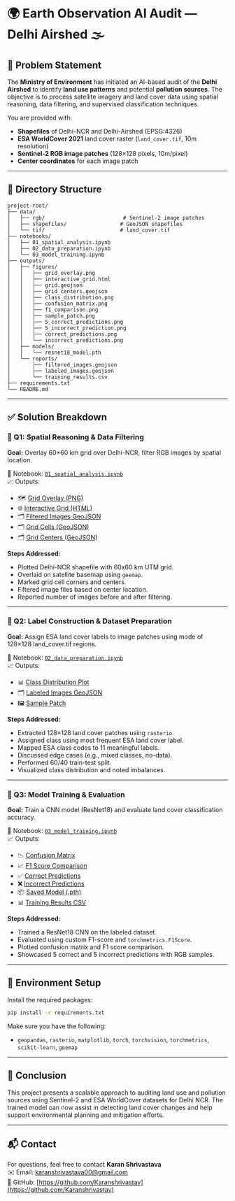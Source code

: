 # 🌍 Earth Observation AI Audit — Delhi Airshed 🌫️

## 🧭 Problem Statement

The **Ministry of Environment** has initiated an AI-based audit of the **Delhi Airshed** to identify **land use patterns** and potential **pollution sources**. The objective is to process satellite imagery and land cover data using spatial reasoning, data filtering, and supervised classification techniques.

You are provided with:
- **Shapefiles** of Delhi-NCR and Delhi-Airshed (EPSG:4326)
- **ESA WorldCover 2021** land cover raster (`land_cover.tif`, 10m resolution)
- **Sentinel-2 RGB image patches** (128×128 pixels, 10m/pixel)
- **Center coordinates** for each image patch

---

## 🧱 Directory Structure

```
project-root/
├── data/
│   ├── rgb/                         # Sentinel-2 image patches
│   ├── shapefiles/                 # GeoJSON shapefiles
│   └── tif/                        # land_cover.tif
├── notebooks/
│   ├── 01_spatial_analysis.ipynb
│   ├── 02_data_preparation.ipynb
│   └── 03_model_training.ipynb
├── outputs/
│   ├── figures/
│   │   ├── grid_overlay.png
│   │   ├── interactive_grid.html
│   │   ├── grid.geojson
│   │   ├── grid_centers.geojson
│   │   ├── class_distribution.png
│   │   ├── confusion_matrix.png
│   │   ├── f1_comparison.png
│   │   ├── sample_patch.png
│   │   ├── 5_correct_predictions.png
│   │   ├── 5_incorrect_prediction.png
│   │   ├── correct_predictions.png
│   │   └── incorrect_predictions.png
│   ├── models/
│   │   └── resnet18_model.pth
│   └── reports/
│       ├── filtered_images.geojson
│       ├── labeled_images.geojson
│       └── training_results.csv
├── requirements.txt
└── README.md
```

---

## ✅ Solution Breakdown

### 🔹 Q1: Spatial Reasoning & Data Filtering 

**Goal:** Overlay 60×60 km grid over Delhi-NCR, filter RGB images by spatial location.

📓 Notebook: [`01_spatial_analysis.ipynb`](notebooks/01_spatial_analysis.ipynb)  
📈 Outputs:
- 🗺️ [Grid Overlay (PNG)](outputs/figures/grid_overlay.png)
- 🌐 [Interactive Grid (HTML)](outputs/figures/interactive_grid.html)
- 🗂️ [Filtered Images GeoJSON](outputs/reports/filtered_images.geojson)
- 🗂️ [Grid Cells (GeoJSON)](outputs/figures/grid.geojson)
- 🗂️ [Grid Centers (GeoJSON)](outputs/figures/grid_centers.geojson)

**Steps Addressed:**
- Plotted Delhi-NCR shapefile with 60x60 km UTM grid.
- Overlaid on satellite basemap using `geemap`.
- Marked grid cell corners and centers.
- Filtered image files based on center location.
- Reported number of images before and after filtering.

---

### 🔹 Q2: Label Construction & Dataset Preparation 

**Goal:** Assign ESA land cover labels to image patches using mode of 128×128 land_cover.tif regions.

📓 Notebook: [`02_data_preparation.ipynb`](notebooks/02_data_preparation.ipynb)  
📈 Outputs:
- 📊 [Class Distribution Plot](outputs/figures/class_distribution.png)
- 🗂️ [Labeled Images GeoJSON](outputs/reports/labeled_images.geojson)
- 🖼️ [Sample Patch](outputs/figures/sample_patch.png)

**Steps Addressed:**
- Extracted 128×128 land cover patches using `rasterio`.
- Assigned class using most frequent ESA land cover label.
- Mapped ESA class codes to 11 meaningful labels.
- Discussed edge cases (e.g., mixed classes, no-data).
- Performed 60/40 train-test split.
- Visualized class distribution and noted imbalances.

---

### 🔹 Q3: Model Training & Evaluation 

**Goal:** Train a CNN model (ResNet18) and evaluate land cover classification accuracy.

📓 Notebook: [`03_model_training.ipynb`](notebooks/03_model_training.ipynb)  
📈 Outputs:
- 📉 [Confusion Matrix](outputs/figures/confusion_matrix.png)
- 📈 [F1 Score Comparison](outputs/figures/f1_comparison.png)
- ✅ [Correct Predictions](outputs/figures/5_correct_predictions.png)
- ❌ [Incorrect Predictions](outputs/figures/5_incorrect_prediction.png)
- 📦 [Saved Model (.pth)](outputs/models/resnet18_model.pth)
- 📊 [Training Results CSV](outputs/reports/training_results.csv)

**Steps Addressed:**
- Trained a ResNet18 CNN on the labeled dataset.
- Evaluated using custom F1-score and `torchmetrics.F1Score`.
- Plotted confusion matrix and F1 score comparison.
- Showcased 5 correct and 5 incorrect predictions with RGB samples.

---

## 🧪 Environment Setup

Install the required packages:

```bash
pip install -r requirements.txt
```

Make sure you have the following:
- `geopandas`, `rasterio`, `matplotlib`, `torch`, `torchvision`, `torchmetrics`, `scikit-learn`, `geemap`

---

## 📌 Conclusion

This project presents a scalable approach to auditing land use and pollution sources using Sentinel-2 and ESA WorldCover datasets for Delhi NCR. The trained model can now assist in detecting land cover changes and help support environmental planning and mitigation efforts.

---

## 📬 Contact

For questions, feel free to contact **Karan Shrivastava**  
✉️ Email: karanshrivastava00@gmail.com  
🔗 GitHub: [https://github.com/Karanshrivastav](https://github.com/Karanshrivastav)
